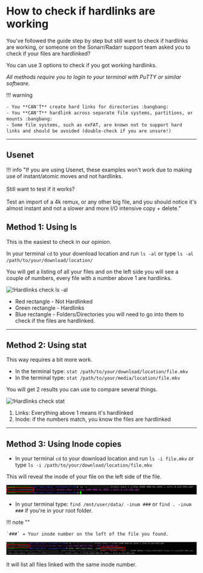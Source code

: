# How to check if hardlinks are working

You've followed the guide step by step but still want to check if hardlinks are working, or someone on the Sonarr/Radarr support team asked you to check if your files are hardlinked?

You can use 3 options to check if you got working hardlinks.

_All methods require you to login to your terminal with PuTTY or similar software._

!!! warning

    - You **CAN'T** create hard links for directories :bangbang:
    - You **CAN'T** hardlink across separate file systems, partitions, or mounts :bangbang:
    - Some file systems, such as exFAT, are known not to support hard links and should be avoided (double-check if you are unsure!)

---

## Usenet

!!! info "If you are using Usenet, these examples won't work due to making use of instant/atomic moves and not hardlinks.<br><br>Still want to test if it works?<br><br>Test an import of a 4k remux, or any other big file, and you should notice it's almost instant and not a slower and more I/O intensive copy + delete."

## Method 1: Using ls

This is the easiest to check in our opinion.

In your terminal `cd` to your download location and run `ls -al` or type `ls -al /path/to/your/download/location/`

You will get a listing of all your files and on the left side you will see a couple of numbers, every file with a number above 1 are hardlinks.

![!Hardlinks check ls -al](images/hardlinks-ls-al.png)

- Red rectangle - Not Hardlinked
- Green rectangle - Hardlinks
- Blue rectangle - Folders/Directories you will need to go into them to check if the files are hardlinked.

---

## Method 2: Using stat

This way requires a bit more work.

- In the terminal type: `stat /path/to/your/download/location/file.mkv`
- In the terminal type: `stat /path/to/your/media/location/file.mkv`

You will get 2 results you can use to compare several things.

![!Hardlinks check stat](images/hardlinks-stat.png)

1. Links: Everything above 1 means it's hardlinked
1. Inode: if the numbers match, you know the files are hardlinked

---

## Method 3: Using Inode copies

- In your terminal `cd` to your download location and run `ls -i file.mkv` or type `ls -i /path/to/your/download/location/file.mkv`

This will reveal the inode of your file on the left side of the file.

![!Hardlinks check ls -i](images/hardlinks-ls-i.png)

- In your terminal type: `find /mnt/user/data/ -inum ###` or `find . -inum ###` if you're in your root folder.

!!! note ""

    `###` = Your inode number on the left of the file you found.

![!hardlinks inode](images/hardlinks-inode.png)

It will list all files linked with the same inode number.
